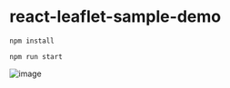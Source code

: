 # react-leaflet-sample-demo

```
npm install
```

```
npm run start
```

![image](https://user-images.githubusercontent.com/58202287/142132746-0fcd8cfd-e24c-4a62-834f-61ae0477e404.png)

